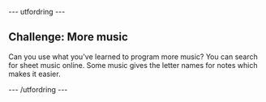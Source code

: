 \--- utfordring \---

## Challenge: More music

Can you use what you've learned to program more music? You can search for sheet music online. Some music gives the letter names for notes which makes it easier.

\--- /utfordring \---